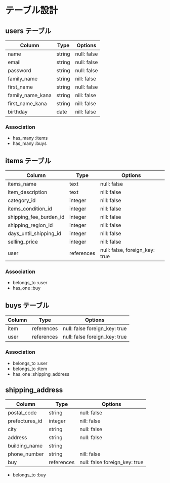 # テーブル設計

## users テーブル

| Column   | Type   | Options     |
| -------- | ------ | ----------- |
| name     | string | null: false |
| email    | string | null: false |
| password | string | null: false |
| family_name | string | nill: false |
| first_name| string | null: false |
| family_name_kana | string | nill: false |
| first_name_kana | string | nill: false |
| birthday | date | nill: false |


### Association

- has_many :items
- has_many :buys


## items テーブル

| Column | Type   | Options     |
| ------ | ------ | ----------- |
| items_name | text | null: false |
| item_description | text | nill: false |
| category_id | integer | nill: false |
| items_condition_id | integer | nill: false |
| shipping_fee_burden_id | integer | nill: false |
| shipping_region_id | integer | nill: false |
| days_until_shipping_id | integer | nill: false |
| selling_price | integer | nill: false |
| user | references | null: false, foreign_key: true |

### Association

- belongs_to :user
- has_one :buy


## buys テーブル

| Column | Type       | Options                        |
| ------ | ---------- | ------------------------------ |
| item | references | null: false foreign_key: true |
| user | references | null: false foreign_key: true |
### Association

- belongs_to :user
- belongs_to :item
- has_one :shipping_address

## shipping_address
| Column | Type       | Options                        |
| ------ | ---------- | ------------------------------ |
| postal_code | string | null: false |
| prefectures_id | integer | nill: false |
| city | string | null: false |
| address | string | null: false |
| building_name | string |             |
| phone_number | string | nill: false |
| buy | references | null: false foreign_key: true |


- belongs_to :buy